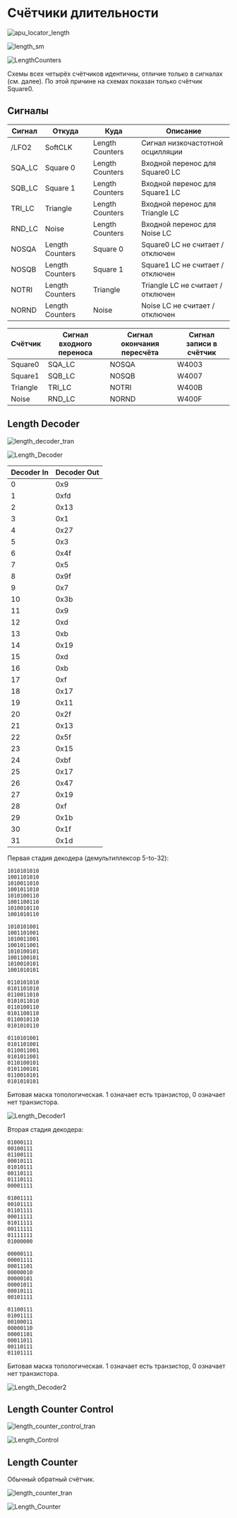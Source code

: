 # Счётчики длительности

![apu_locator_length](/BreakingNESWiki/imgstore/apu/apu_locator_length.jpg)

![length_sm](/BreakingNESWiki/imgstore/apu/length_sm.jpg)

![LengthCounters](/BreakingNESWiki/imgstore/apu/LengthCounters.jpg)

Схемы всех четырёх счётчиков идентичны, отличие только в сигналах (см. далее). По этой причине на схемах показан только счётчик Square0.

## Сигналы

|Сигнал|Откуда|Куда|Описание|
|---|---|---|---|
|/LFO2|SoftCLK|Length Counters|Сигнал низкочастотной осцилляции|
|SQA_LC|Square 0|Length Counters|Входной перенос для Square0 LC|
|SQB_LC|Square 1|Length Counters|Входной перенос для Square1 LC|
|TRI_LC|Triangle|Length Counters|Входной перенос для Triangle LC|
|RND_LC|Noise|Length Counters|Входной перенос для Noise LC|
|NOSQA|Length Counters|Square 0|Square0 LC не считает / отключен|
|NOSQB|Length Counters|Square 1|Square1 LC не считает / отключен|
|NOTRI|Length Counters|Triangle|Triangle LC не считает / отключен|
|NORND|Length Counters|Noise|Noise LC не считает / отключен|

|Счётчик|Сигнал входного переноса|Сигнал окончания пересчёта|Сигнал записи в счётчик|
|---|---|---|---|
|Square0|SQA_LC|NOSQA|W4003|
|Square1|SQB_LC|NOSQB|W4007|
|Triangle|TRI_LC|NOTRI|W400B|
|Noise|RND_LC|NORND|W400F|

## Length Decoder

![length_decoder_tran](/BreakingNESWiki/imgstore/apu/length_decoder_tran.jpg)

![Length_Decoder](/BreakingNESWiki/imgstore/apu/Length_Decoder.jpg)

|Decoder In|Decoder Out|
|---|---|
|0|0x9|
|1|0xfd|
|2|0x13|
|3|0x1|
|4|0x27|
|5|0x3|
|6|0x4f|
|7|0x5|
|8|0x9f|
|9|0x7|
|10|0x3b|
|11|0x9|
|12|0xd|
|13|0xb|
|14|0x19|
|15|0xd|
|16|0xb|
|17|0xf|
|18|0x17|
|19|0x11|
|20|0x2f|
|21|0x13|
|22|0x5f|
|23|0x15|
|24|0xbf|
|25|0x17|
|26|0x47|
|27|0x19|
|28|0xf|
|29|0x1b|
|30|0x1f|
|31|0x1d|

Первая стадия декодера (демультиплексор 5-to-32):

```
1010101010
1001101010
1010011010
1001011010
1010100110
1001100110
1010010110
1001010110

1010101001
1001101001
1010011001
1001011001
1010100101
1001100101
1010010101
1001010101

0110101010
0101101010
0110011010
0101011010
0110100110
0101100110
0110010110
0101010110

0110101001
0101101001
0110011001
0101011001
0110100101
0101100101
0110010101
0101010101
```

Битовая маска топологическая. 1 означает есть транзистор, 0 означает нет транзистора.

![Length_Decoder1](/BreakingNESWiki/imgstore/apu/Length_Decoder1.jpg)

Вторая стадия декодера:

```
01000111
00100111
01100111
00010111
01010111
00110111
01110111
00001111

01001111
00101111
01101111
00011111
01011111
00111111
01111111
01000000

00000111
00001111
00011101
00000010
00000101
00001011
00010111
00101111

01100111
01001111
00100011
00000110
00001101
00011011
00110111
01101111
```

Битовая маска топологическая. 1 означает есть транзистор, 0 означает нет транзистора.

![Length_Decoder2](/BreakingNESWiki/imgstore/apu/Length_Decoder2.jpg)

## Length Counter Control

![length_counter_control_tran](/BreakingNESWiki/imgstore/apu/length_counter_control_tran.jpg)

![Length_Control](/BreakingNESWiki/imgstore/apu/Length_Control.jpg)

## Length Counter

Обычный обратный счётчик.

![length_counter_tran](/BreakingNESWiki/imgstore/apu/length_counter_tran.jpg)

![Length_Counter](/BreakingNESWiki/imgstore/apu/Length_Counter.jpg)

